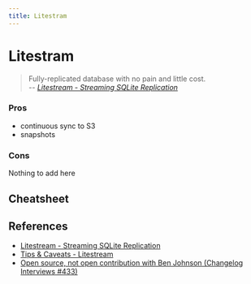 ```yaml
---
title: Litestram
---
```


# Litestram

> Fully-replicated database with no pain and little cost.
> <br>
> -- *[Litestream - Streaming SQLite Replication](https://litestream.io/)*

### Pros

- continuous sync to S3
- snapshots

### Cons

Nothing to add here

## Cheatsheet



## References

* [Litestream - Streaming SQLite Replication](https://litestream.io/)
* [Tips & Caveats - Litestream](https://litestream.io/tips/)
* [Open source, not open contribution with Ben Johnson (Changelog Interviews #433)](https://changelog.com/podcast/433)
